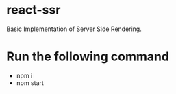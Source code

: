 # react-ssr

Basic Implementation of Server Side Rendering.

# Run the following command

- npm i </br>
- npm start
